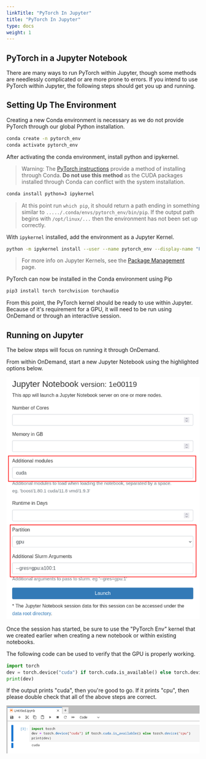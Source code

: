 ```yaml
---
linkTitle: "PyTorch In Jupyter"
title: "PyTorch In Jupyter"
type: docs
weight: 1
---
```


## PyTorch in a Jupyter Notebook

There are many ways to run PyTorch within Jupyter, though some methods are needlessly complicated or are more prone to errors. If you intend to use PyTorch within Jupyter, the following steps should get you up and running.


## Setting Up The Environment

Creating a new Conda environment is necessary as we do not provide PyTorch through our global Python installation.

```bash
conda create -n pytorch_env
conda activate pytorch_env
```

After activating the conda environment, install python and ipykernel.

> Warning: The [PyTorch instructions](https://pytorch.org/get-started/locally/) provide a method of installing through Conda. **Do not use this method** as the CUDA packages installed through Conda can conflict with the system installation.

```bash
conda install python=3 ipykernel
```

> At this point run `which pip`, it should return a path ending in something similar to `...../.conda/envs/pytorch_env/bin/pip`. If the output path begins with `/opt/linux/...` then the environment has not been set up correctly.

With `ipykernel` installed, add the environment as a Jupyter Kernel.

```bash
python -m ipykernel install --user --name pytorch_env --display-name "PyTorch Env"
```

> For more info on Jupyter Kernels, see the [Package Management](https://hpcc.ucr.edu/manuals/hpc_cluster/package_manage/#virtual-environment) page.

PyTorch can now be installed in the Conda environment using Pip

```bash
pip3 install torch torchvision torchaudio
```

From this point, the PyTorch kernel should be ready to use within Jupyter. Because of it's requirement for a GPU, it will need to be run using OnDemand or through an interactive session.

## Running on Jupyter

The below steps will focus on running it through OnDemand.

From within OnDemand, start a new Jupyter Notebook using the highlighted options below. 

![pytorch jupyter](/img/pytorch_jupyter.png)

Once the session has started, be sure to use the "PyTorch Env" kernel that we created earlier when creating a new notebook or within existing notebooks.

The following code can be used to verify that the GPU is properly working.

```Python
import torch
dev = torch.device("cuda") if torch.cuda.is_available() else torch.device("cpu")
print(dev)
```

If the output prints "cuda", then you're good to go. If it prints "cpu", then please double check that all of the above steps are correct.

![pytorch jupyter](/img/pytorch_jupyter2.png)
